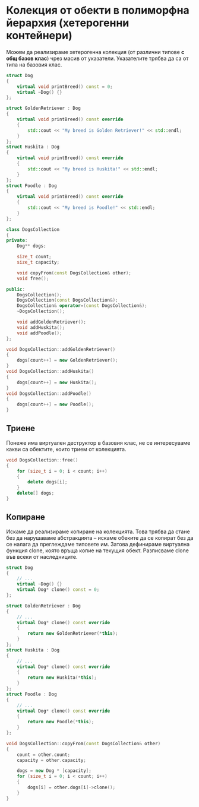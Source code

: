 # Колекция от обекти в полиморфна йерархия (хетерогенни контейнери)

Можем да реализираме хетерогенна колекция (от различни типове  **с общ базов клас**) чрез масив от указатели. Указателите трябва да са от типа на базовия клас.
```c++
struct Dog
{
	virtual void printBreed() const = 0;
	virtual ~Dog() {}
};

struct GoldenRetriever : Dog
{
	virtual void printBreed() const override
	{
		std::cout << "My breed is Golden Retriever!" << std::endl;
	}
};
struct Huskita : Dog
{
	virtual void printBreed() const override
	{
		std::cout << "My breed is Huskita!" << std::endl;
	}
};
struct Poodle : Dog
{
	virtual void printBreed() const override
	{
		std::cout << "My breed is Poodle!" << std::endl;
	}
};

class DogsCollection
{
private:
	Dog** dogs;

	size_t count;
	size_t capacity;

	void copyFrom(const DogsCollection& other);
	void free();

public:
	DogsCollection();
	DogsCollection(const DogsCollection&);
	DogsCollection& operator=(const DogsCollection&);
	~DogsCollection();

	void addGoldenRetriever();
	void addHuskita();
	void addPoodle();
};

void DogsCollection::addGoldenRetriever()
{
	dogs[count++] = new GoldenRetriever();
}
void DogsCollection::addHuskita()
{
	dogs[count++] = new Huskita();
}
void DogsCollection::addPoodle()
{
	dogs[count++] = new Poodle();
}
```

## Триене
Понеже има виртуален деструктор в базовия клас, не се интересуваме какви са обектите, които трием от колекцията.
```c++
void DogsCollection::free()
{
	for (size_t i = 0; i < count; i++)
	{
		delete dogs[i];
	}
	delete[] dogs;
}
```

## Копиране
Искаме да реализираме копиране на колекцията. Това трябва да стане без да нарушаваме абстракцията – искаме обеките да се копират без да се налага да преглеждаме типовете им. Затова дефинираме виртуална функция clone, която връща копие на текущия обект. Разписваме clone във всеки от наследниците.
```c++
struct Dog
{
	// ...
	virtual ~Dog() {}
	virtual Dog* clone() const = 0;
};

struct GoldenRetriever : Dog
{
	// ...
	virtual Dog* clone() const override
	{
		return new GoldenRetriever(*this);
	}
};
struct Huskita : Dog
{
	// ...
	virtual Dog* clone() const override
	{
		return new Huskita(*this);
	}
};
struct Poodle : Dog
{
	// ...
	virtual Dog* clone() const override
	{
		return new Poodle(*this);
	}
};

void DogsCollection::copyFrom(const DogsCollection& other)
{
	count = other.count;
	capacity = other.capacity;

	dogs = new Dog * [capacity];
	for (size_t i = 0; i < count; i++)
	{
		dogs[i] = other.dogs[i]->clone();
	}
}

```
